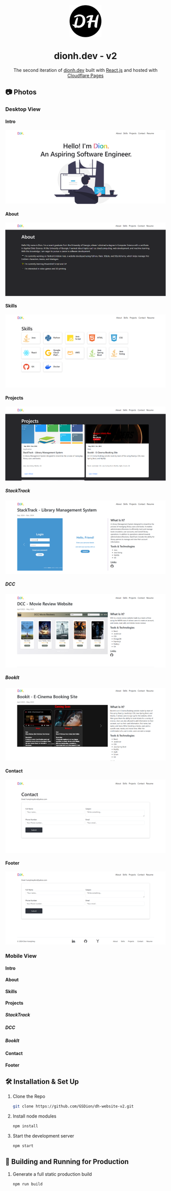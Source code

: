 <div align="center">
  <img alt="Logo" src="public\dh-v2-android-chrome-192x192.png" width="100" />
</div>

<h1 align="center">
  dionh.dev - v2
</h1>

<p align="center">
  The second iteration of <a href="https://dionh.dev" target="_blank">dionh.dev</a> built with <a href="https://react.dev/" target="_blank">React.js</a> and hosted with <a href="https://www.cloudflare.com/" target="_blank">Cloudflare Pages</a>
</p>

## 📷 Photos
### Desktop View
#### Intro
![Intro](public/Pictures/dh_website_v2_intro.png)
#### About
![About](public/Pictures/dh_website_v2_about.png)
#### Skills
![Skills](public/Pictures/dh_website_v2_skills.png)
#### Projects
![Projects](public/Pictures/dh_website_v2_projects.png)
##### StackTrack
![StackTrack](public/Pictures/dh_website_v2_projects_stacktrack.png)
##### DCC
![DCC](public/Pictures/dh_website_v2_projects_dcc.png)
##### BookIt
![BookIt](public/Pictures/dh_website_v2_projects_bookit.png)
#### Contact
![Contact](public/Pictures/dh_website_v2_contact.png)
#### Footer
![Footer](public/Pictures/dh_website_v2_footer.png)
### Mobile View

#### Intro

#### About

#### Skills

#### Projects

##### StackTrack

##### DCC

##### BookIt

#### Contact

#### Footer

## 🛠 Installation & Set Up
1. Clone the Repo
    ```sh
   git clone https://github.com/GSDion/dh-website-v2.git
   ```
2. Install node modules
    ```sh
   npm install
   ```
3. Start the development server
    ```sh
   npm start
   ```
## 🚀 Building and Running for Production
1. Generate a full static production build

   ```sh
   npm run build
   ```



